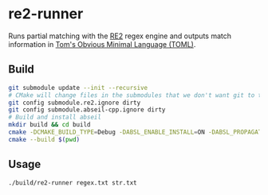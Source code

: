 # re2-runner

Runs partial matching with the [RE2](https://github.com/google/re2) regex engine and outputs match information in [Tom's Obvious Minimal Language (TOML)](https://tomhttps://toml.io/en/l.io/en/).

## Build

```Bash
git submodule update --init --recursive
# CMake will change files in the submodules that we don't want git to track
git config submodule.re2.ignore dirty
git config submodule.abseil-cpp.ignore dirty
# Build and install abseil
mkdir build && cd build
cmake -DCMAKE_BUILD_TYPE=Debug -DABSL_ENABLE_INSTALL=ON -DABSL_PROPAGATE_CXX_STD=ON -DCMAKE_INSTALL_PREFIX=$(pwd) ..
cmake --build $(pwd)
```

## Usage

```Bash
./build/re2-runner regex.txt str.txt
```
